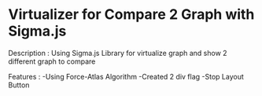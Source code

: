Virtualizer for Compare 2 Graph with Sigma.js 
=================

Description : 
	Using Sigma.js Library for virtualize graph and show 2 different graph to compare 

Features :
	-Using Force-Atlas Algorithm
	-Created 2 div flag 
	-Stop Layout Button